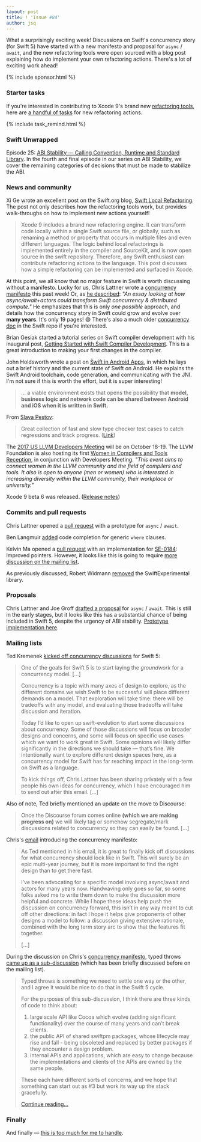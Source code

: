```yaml
---
layout: post
title: ! 'Issue #84'
author: jsq
---
```


What a surprisingly exciting week! Discussions on Swift's concurrency story (for Swift 5) have started with a new manifesto and proposal for `async` / `await`, and the new refactoring tools were open sourced with a blog post explaining how do implement your own refactoring actions. There's a lot of exciting work ahead!

<!--excerpt-->

{% include sponsor.html %}

### Starter tasks

If you're interested in contributing to Xcode 9's brand new [refactoring tools](https://swift.org/blog/swift-local-refactoring/), here are [a handful of tasks](https://bugs.swift.org/browse/SR-5746?jql=labels%3DStarterProposal%20AND%20labels%3DRefactoring%20AND%20resolution%3DUnresolved) for new refactoring actions.

{% include task_remind.html %}

### Swift Unwrapped

Episode 25: [ABI Stability &mdash; Calling Convention, Runtime and Standard Library](https://spec.fm/podcasts/swift-unwrapped/82593). In the fourth and final episode in our series on ABI Stability, we cover the remaining categories of decisions that must be made to stabilize the ABI.

### News and community

Xi Ge wrote an excellent post on the Swift.org blog, [Swift Local Refactoring](https://swift.org/blog/swift-local-refactoring/). The post not only describes how the refactoring tools work, but provides walk-throughs on how to implement new actions yourself!

> Xcode 9 includes a brand new refactoring engine. It can transform code locally within a single Swift source file, or globally, such as renaming a method or property that occurs in multiple files and even different languages. The logic behind local refactorings is implemented entirely in the compiler and SourceKit, and is now open source in the swift repository. Therefore, any Swift enthusiast can contribute refactoring actions to the language. This post discusses how a simple refactoring can be implemented and surfaced in Xcode.

At this point, we all know that no major feature in Swift is worth discussing without a manifesto. Lucky for us, Chris Lattner wrote a [concurrency manifesto](https://gist.github.com/lattner/31ed37682ef1576b16bca1432ea9f782) this past week! Or, as [he described](https://twitter.com/clattner_llvm/status/898310296183357441): *"An essay looking at how async/await+actors could transform Swift concurrency & distributed compute."* He emphasizes that this is only *one possible* approach, and details how the concurrency story in Swift could grow and evolve over **many years**. It's only 19 pages! 😄 There's also a much older [concurrency doc](https://github.com/apple/swift/blob/master/docs/proposals/Concurrency.rst) in the Swift repo if you're interested.

Brian Gesiak started a tutorial series on Swift compiler development with his inaugural post, [Getting Started with Swift Compiler Development](https://modocache.io/getting-started-with-swift-development). This is a great introduction to making your first changes in the compiler.

John Holdsworth wrote a post on [Swift in Android Apps](http://johnholdsworth.com/bothworlds.html), in which he lays out a brief history and the current state of Swift on Android. He explains the Swift Android toolchain, code generation, and communicating with the JNI. I'm not sure if this is worth the effort, but it is super interesting!

> ... a viable environment exists that opens the possibility that **model, business logic and network code can be shared between Android and iOS when it is written in Swift.**

From [Slava Pestov](https://twitter.com/slava_pestov/status/899759135528427521):

> Great collection of fast and slow type checker test cases to catch regressions and track progress. ([Link](https://github.com/apple/swift/tree/master/validation-test/Sema/type_checker_perf))

The [2017 US LLVM Developers Meeting](http://llvm.org/devmtg/2017-10/) will be on October 18-19. The LLVM Foundation is also hosting its first [Women in Compilers and Tools Reception](https://www.eventbrite.com/e/2017-us-llvm-developers-meeting-women-in-compilers-and-tools-reception-tickets-36844782737), in conjunction with Developers Meeting. *"This event aims to connect women in the LLVM community and the field of compilers and tools. It also is open to anyone (men or women) who is interested in increasing diversity within the LLVM community, their workplace or university."*

Xcode 9 beta 6 was released. ([Release notes](https://download.developer.apple.com/Developer_Tools/Xcode_9_beta_6/Release_Notes_for_Xcode_9_beta_6.pdf))

### Commits and pull requests

Chris Lattner opened a [pull request](https://github.com/apple/swift/pull/11501) with a prototype for `async` / `await`.

Ben Langmuir [added](https://github.com/apple/swift/pull/11566) code completion for generic `where` clauses.

Kelvin Ma opened a [pull request](https://github.com/apple/swift/pull/11464) with an implementation for [SE-0184](https://github.com/apple/swift-evolution/pull/741): Improved pointers. However, it looks like this is going to require [more discussion on the mailing list](https://github.com/apple/swift-evolution/pull/741#issuecomment-324401647).

As previously discussed, Robert Widmann [removed](https://github.com/apple/swift/pull/11087) the SwiftExperimental library.

### Proposals

Chris Lattner and Joe Groff [drafted a proposal](https://gist.github.com/lattner/429b9070918248274f25b714dcfc7619) for `async` / `await`. This is still in the early stages, but it looks like this has a substantial chance of being included in Swift 5, despite the urgency of ABI stability. [Prototype implementation here](https://github.com/apple/swift/pull/11501).

### Mailing lists

Ted Kremenek [kicked off concurrency discussions](https://lists.swift.org/pipermail/swift-evolution/Week-of-Mon-20170814/038891.html) for Swift 5:

> One of the goals for Swift 5 is to start laying the *groundwork* for a concurrency model.  [...]
>
> Concurrency is a topic with many axes of design to explore, as the different domains we wish Swift to be successful will place different demands on a model.  That exploration will take time: there will be tradeoffs with any model, and evaluating those tradeoffs will take discussion and iteration.
>
> Today I’d like to open up swift-evolution to start some discussions about concurrency.  Some of those discussions will focus on broader designs and concerns, and some will focus on specific use cases which we want to work great in Swift.  Some opinions will likely differ significantly in the directions we should take — that’s fine.  We intentionally want to explore different design spaces here, as a concurrency model for Swift has far reaching impact in the long-term on Swift as a language.
>
> To kick things off, Chris Lattner has been sharing privately with a few people his own ideas for concurrency, which I have encouraged him to send out after this email. [...]

Also of note, Ted briefly mentioned an update on the move to Discourse:

> Once the Discourse forum comes online **(which we are making progress on)** we will likely tag or somehow segregate/mark discussions related to concurrency so they can easily be found. [...]

Chris's [email](https://lists.swift.org/pipermail/swift-evolution/Week-of-Mon-20170814/038892.html) introducing the concurrency manifesto:

> As Ted mentioned in his email, it is great to finally kick off discussions for what concurrency should look like in Swift.  This will surely be an epic multi-year journey, but it is more important to find the right design than to get there fast.
>
> I’ve been advocating for a specific model involving async/await and actors for many years now.  Handwaving only goes so far, so some folks asked me to write them down to make the discussion more helpful and concrete.  While I hope these ideas help push the discussion on concurrency forward, this isn’t in any way meant to cut off other directions: in fact I hope it helps give proponents of other designs a model to follow: a discussion giving extensive rationale, combined with the long term story arc to show that the features fit together.
>
> [...]

During the discussion on Chris's [concurrency manifesto](https://gist.github.com/lattner/31ed37682ef1576b16bca1432ea9f782), typed throws [came up as a sub-discussion](https://lists.swift.org/pipermail/swift-evolution/Week-of-Mon-20170814/038928.html) (which has been briefly discussed before on the mailing list).

> Typed throws is something we need to settle one way or the other, and I agree it would be nice to do that in the Swift 5 cycle.
>
> For the purposes of this sub-discussion, I think there are three kinds of code to think about:
>
> 1. large scale API like Cocoa which evolve (adding significant functionality) over the course of many years and can’t break clients.
> 2. the public API of shared swiftpm packages, whose lifecycle may rise and fall - being obsoleted and replaced by better packages if they encounter a design problem.
> 3. internal APIs and applications, which are easy to change because the implementations and clients of the APIs are owned by the same people.
>
> These each have different sorts of concerns, and we hope that something can start out as #3 but work its way up the stack gracefully.
>
> [Continue reading...](https://lists.swift.org/pipermail/swift-evolution/Week-of-Mon-20170814/038928.html)

### Finally

And finally &mdash; [this is too much for me to handle](https://twitter.com/jckarter/status/898940052792688640).
